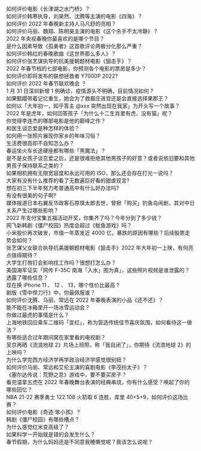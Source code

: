 如何评价电影《长津湖之水门桥》？  
如何评价韩寒执导，刘昊然、沈腾等主演的电影《四海》？  
如何评价 2022 年春晚新主持人马凡舒的亮相？  
如何评价马丽、魏翔、陈明昊主演的电影《这个杀手不太冷静》？  
2022 年央视春晚你最喜欢的是哪个节目？  
是什么因素导致《孤勇者》这首歌评论两极分化那么严重？  
如何评价韩红的春晚歌曲《这世界那么多人》？  
如何评价张艺谋执导的抗美援朝题材电影《狙击手》？  
2022 年春节档的七部电影，你预测各个电影的票房是多少？  
如何评价即将发布的联想拯救者 Y7000P 2022?  
如何评价 2022 年春节联欢晚会 ？  
1 月 31 日深圳新增 1 例确诊，疫情源头不明确，目前情况如何？  
如果甄嬛带着记忆重生，她会为了救眉庄进宫还是会直接选择果郡王？  
如何以「大年初一，知乎答主 @xxx 突然出现在我家」为开头写一个故事？  
2022 年是虎年，如何回答孩子「为什么十二生肖里有虎，没有猫」呢？  
你觉得李连杰的哪部电影是他的巅峰之作？  
和医生谈恋爱是种怎样的体验？  
如何用一张照片展现你家乡的年味习俗？  
生活费很高却不自知怎么办？  
春运坐火车长途硬座都有哪些「黑魔法」？  
是不是女孩子谈恋爱之后，还是很难拒绝其他男孩子的好意？或者说依旧要和其他男孩子保持联系之类的？  
如果相机拥有无限宽容度和永远可用的 ISO，那么还会存在打光一说吗？  
大家有没有什么推荐的看了无数遍巨好看的甜虐现言?  
想在初三下半年努力考普通高中有什么好办法吗?  
有没有很美的句子啊?  
媒体报道日本右翼反华政客石原慎太郎去世，曾掀「购买」钓鱼岛闹剧，其对中日关系产生过哪些影响？  
2022 年支付宝集五福活动开奖，你集齐了吗？今年分到了多少钱？  
网飞新韩剧《僵尸校园》热度会超过《鱿鱼游戏》吗？  
小米股价再次破发，市值一年蒸发近 4000 亿，暴跌的原因有哪些？后续股票走势会如何？  
张艺谋父女联合执导抗美援朝题材电影《狙击手》2022 年大年初一上映，有何亮点值得期待？  
大学生打唇钉会影响找工作吗？很想打怎么办？  
美国海军证实「网传 F-35C 南海「入水」图为真」，这些照片视频是谁泄露的？透露了哪些信息？  
现在换 iPhone 11 、 12 、 13，哪个性价比最高  ?  
剧版《雪中悍刀行》中，你最佩服谁？  
如何评价沈腾、马丽、常远在 2022 年春晚表演的小品《还不还》？  
能不能在冰箱里开一场冰雪运动会？  
你做过最虎的事情是什么？  
上海地铁回应乘车二维码「变红」，称为营造传统佳节喜庆氛围，如何看待这一做法？  
有哪些适合过年期间窝在家里看的电视剧？  
吴京再晒《流浪地球 2》片场上班照，称「我自闭了」，你期待《流浪地球 2》的上映吗？  
为什么学完西方经济学再学政治经济学感觉很别扭？  
如何评价马丽、常远和艾伦主演的喜剧电影《李茂扮太子》？  
《塞尔达传说：荒野之息》游戏中，要不要买房子？  
看完温拿五虎在 2022 年春晚舞台表演的经典串烧，你有什么感受？唤起了你的哪些回忆？  
NBA 21-22 赛季勇士 122:108 火箭取 6 连胜，库里 40+5+9，如何评价这场比赛？  
如何评价电影《奇迹·笨小孩》？  
韩剧《僵尸校园》有哪些槽点？  
为什么感觉红米变高级了？  
如果科学一开始就是错的会发生什么？  
春节假期，为什么妈妈还是不同意我睡懒觉呢？我该怎么说呢？  
